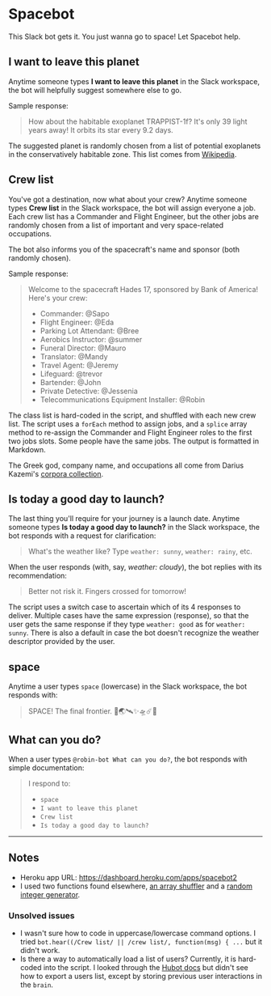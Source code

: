 # Spacebot

This Slack bot gets it. You just wanna go to space! Let Spacebot help.  

## I want to leave this planet

Anytime someone types **I want to leave this planet** in the Slack workspace, the bot will helpfully suggest somewhere else to go.

Sample response:
> How about the habitable exoplanet TRAPPIST-1f? It's only 39 light years away! It orbits its star every 9.2 days.

The suggested planet is randomly chosen from a list of potential exoplanets in the conservatively habitable zone. This list comes from [Wikipedia](https://en.wikipedia.org/wiki/List_of_potentially_habitable_exoplanets#List_of_exoplanets_in_the_conservative_habitable_zone).

## Crew list

You've got a destination, now what about your crew? Anytime someone types **Crew list** in the Slack workspace, the bot will assign everyone a job. Each crew list has a Commander and Flight Engineer, but the other jobs are randomly chosen from a list of important and very space-related occupations. 

The bot also informs you of the spacecraft's name and sponsor (both randomly chosen). 

Sample response:
> Welcome to the spacecraft Hades 17, sponsored by Bank of America! Here's your crew:
> * Commander: @Sapo
> * Flight Engineer: @Eda
> * Parking Lot Attendant: @Bree
> * Aerobics Instructor: @summer
> * Funeral Director: @Mauro
> * Translator: @Mandy
> * Travel Agent: @Jeremy
> * Lifeguard: @trevor
> * Bartender: @John
> * Private Detective: @Jessenia
> * Telecommunications Equipment Installer: @Robin

The class list is hard-coded in the script, and shuffled with each new crew list. The script uses a `forEach` method to assign jobs, and a `splice` array method to re-assign the Commander and Flight Engineer roles to the first two jobs slots. Some people have the same jobs. The output is formatted in Markdown.

The Greek god, company name, and occupations all come from Darius Kazemi's [corpora collection](https://github.com/dariusk/corpora/tree/master/data).

## Is today a good day to launch?

The last thing you'll require for your journey is a launch date. Anytime someone types **Is today a good day to launch?** in the Slack workspace, the bot responds with a request for clarification:

> What's the weather like? Type `weather: sunny`, `weather: rainy`, etc.

When the user responds (with, say, *weather: cloudy*), the bot replies with its recommendation: 

> Better not risk it. Fingers crossed for tomorrow!

The script uses a switch case to ascertain which of its 4 responses to deliver. Multiple cases have the same expression (response), so that the user gets the same response if they type `weather: good` as for `weather: sunny`. There is also a default in case the bot doesn't recognize the weather descriptor provided by the user. 

## space

Anytime a user types `space` (lowercase) in the Slack workspace, the bot responds with:

> SPACE! The final frontier. 🚀🌏🛰✨🛸☄️👾

## What can you do?

When a user types `@robin-bot What can you do?`, the bot responds with simple documentation: 

> I respond to:
> * `space`
> * `I want to leave this planet`
> * `Crew list`
> * `Is today a good day to launch?`

---

## Notes 

* Heroku app URL: https://dashboard.heroku.com/apps/spacebot2
* I used two functions found elsewhere, [an array shuffler](https://stackoverflow.com/questions/6274339/how-can-i-shuffle-an-array) and a [random integer generator](https://developer.mozilla.org/en-US/docs/Web/JavaScript/Reference/Global_Objects/Math/random).

### Unsolved issues
* I wasn't sure how to code in uppercase/lowercase command options. I tried `bot.hear((/Crew list/ || /crew list/, function(msg) { ...` but it didn't work. 
* Is there a way to automatically load a list of users? Currently, it is hard-coded into the script. I looked through the [Hubot docs](https://hubot.github.com/docs/scripting/) but didn't see how to export a users list, except by storing previous user interactions in the `brain`.




